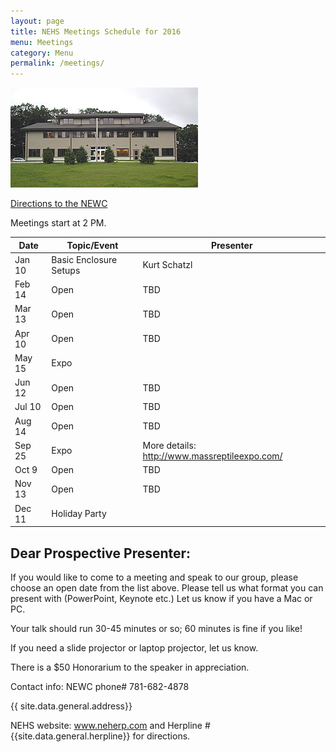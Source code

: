 ```yaml
---
layout: page
title: NEHS Meetings Schedule for 2016
menu: Meetings
category: Menu
permalink: /meetings/
---
```



![New England Wildlife Center](/assets/New_England_Wildlife_Center.jpg)

[Directions to the NEWC](/directions/)

Meetings start at 2 PM.

|  Date | Topic/Event  | Presenter |
|---|---|---|
| Jan 10  |  Basic Enclosure Setups | Kurt Schatzl|
| Feb 14  |  Open  |  TBD |
| Mar 13  |  Open  |  TBD |
| Apr 10  |  Open  |  TBD |
| May 15  | Expo  |   |
| Jun 12  |  Open  |  TBD |
| Jul 10  |  Open  |  TBD |
| Aug 14  |  Open  |  TBD |
| Sep 25  |  Expo  |  More details: http://www.massreptileexpo.com/ |
| Oct 9  |  Open  | TBD  |
| Nov 13  |  Open  |  TBD |
| Dec 11  |  Holiday Party |   |
  
Dear Prospective Presenter:
------------------

If you would like to come to a meeting and speak to our group, please choose an open date from the list above. Please tell us what format you can present with (PowerPoint, Keynote etc.) Let us know if you have a Mac or PC. 

Your talk should run 30-45 minutes or so; 60 minutes is fine if you like!

If you need a slide projector or laptop projector, let us know.

There is a $50 Honorarium to the speaker in appreciation.


Contact info: NEWC phone# 781-682-4878

{{ site.data.general.address}}

NEHS website: www.neherp.com and Herpline # {{site.data.general.herpline}} for directions.
